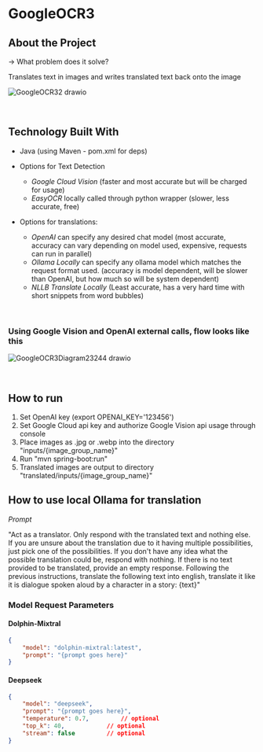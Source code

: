 # GoogleOCR3

## About the Project

-> What problem does it solve?

Translates text in images and writes translated text back onto the image

![GoogleOCR32 drawio](https://github.com/user-attachments/assets/fb725583-93d8-4b9a-b402-c85a8b9de371)

<br/>

## Technology Built With

* Java (using Maven - pom.xml for deps)

* Options for Text Detection
  * *Google Cloud Vision* (faster and most accurate but will be charged for usage)
  * *EasyOCR* locally called through python wrapper (slower, less accurate, free)

* Options for translations:
  * *OpenAI* can specify any desired chat model (most accurate, accuracy can vary depending on model used, expensive, requests can run in parallel)
  * *Ollama Locally* can specify any ollama model which matches the request format used. (accuracy is model dependent, will be slower than OpenAI, but how much so will be system dependent)
  * *NLLB Translate Locally* (Least accurate, has a very hard time with short snippets from word bubbles)

<br/>

### Using Google Vision and OpenAI external calls, flow looks like this

![GoogleOCR3Diagram23244 drawio](https://github.com/user-attachments/assets/710e8db1-9b53-4d90-87ca-a13ae0b672b9)

<br/>

## How to run

1. Set OpenAI key (export OPENAI_KEY='123456')
2. Set Google Cloud api key and authorize Google Vision api usage through console
3. Place images as .jpg or .webp into the directory "inputs/{image_group_name}"
4. Run "mvn spring-boot:run"
5. Translated images are output to directory "translated/inputs/{image_group_name}"




## How to use local Ollama for translation

*Prompt*

"Act as a translator. Only respond with the translated text and nothing else. If you are unsure about the translation due to it having multiple possibilities, just pick one of the possibilities. If you don't have any idea what the possible translation could be, respond with nothing. If there is no text provided to be translated, provide an empty response. Following the previous instructions, translate the following text into english, translate it like it is dialogue spoken aloud by a character in a story: {text}"

### Model Request Parameters 

#### Dolphin-Mixtral

```json
{
	"model": "dolphin-mixtral:latest",
	"prompt": "{prompt goes here}"
}
```

#### Deepseek

```json
{
	"model": "deepseek",
	"prompt": "{prompt goes here}",
	"temperature": 0.7, 		// optional
	"top_k": 40, 			// optional
	"stream": false 		// optional
}
```
